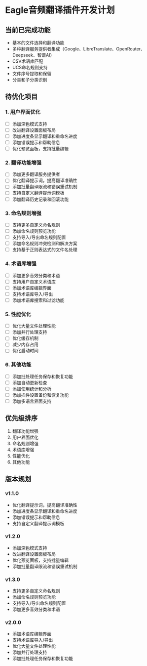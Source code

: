 # Eagle音频翻译插件开发计划

## 当前已完成功能
- 基本的文件选择和翻译功能
- 多种翻译服务提供者集成（Google、LibreTranslate、OpenRouter、Deepseek、智谱AI）
- CSV术语库匹配
- UCS命名规则支持
- 文件序号提取和保留
- 分类和子分类识别

## 待优化项目

### 1. 用户界面优化
- [ ] 添加深色模式支持
- [ ] 改进翻译设置面板布局
- [ ] 添加进度条显示翻译和重命名进度
- [ ] 添加错误提示和帮助信息
- [ ] 优化预览面板，支持批量编辑

### 2. 翻译功能增强
- [ ] 添加更多翻译服务提供者
- [ ] 优化翻译提示词，提高翻译准确性
- [ ] 添加批量翻译限流和错误重试机制
- [ ] 支持自定义翻译提示词模板
- [ ] 添加翻译历史记录和回滚功能

### 3. 命名规则增强
- [ ] 支持更多自定义命名规则
- [ ] 添加命名规则预览功能
- [ ] 支持导入/导出命名规则配置
- [ ] 添加命名规则冲突检测和解决方案
- [ ] 支持基于正则表达式的文件名处理

### 4. 术语库增强
- [ ] 添加更多音效分类和术语
- [ ] 支持用户自定义术语库
- [ ] 添加术语库编辑界面
- [ ] 支持术语库导入/导出
- [ ] 添加术语库搜索和过滤功能

### 5. 性能优化
- [ ] 优化大量文件处理性能
- [ ] 添加并行处理支持
- [ ] 优化缓存机制
- [ ] 减少内存占用
- [ ] 优化启动时间

### 6. 其他功能
- [ ] 添加批处理任务保存和恢复功能
- [ ] 添加自动更新检查
- [ ] 添加使用统计和分析
- [ ] 添加插件设置备份和恢复功能
- [ ] 添加多语言界面支持

## 优先级排序
1. 翻译功能增强
2. 用户界面优化
3. 命名规则增强
4. 术语库增强
5. 性能优化
6. 其他功能

## 版本规划

### v1.1.0
- 优化翻译提示词，提高翻译准确性
- 添加进度条显示翻译和重命名进度
- 添加错误提示和帮助信息
- 支持自定义翻译提示词模板

### v1.2.0
- 添加深色模式支持
- 改进翻译设置面板布局
- 优化预览面板，支持批量编辑
- 添加批量翻译限流和错误重试机制

### v1.3.0
- 支持更多自定义命名规则
- 添加命名规则预览功能
- 支持导入/导出命名规则配置
- 添加更多音效分类和术语

### v2.0.0
- 添加术语库编辑界面
- 支持术语库导入/导出
- 优化大量文件处理性能
- 添加并行处理支持
- 添加批处理任务保存和恢复功能
